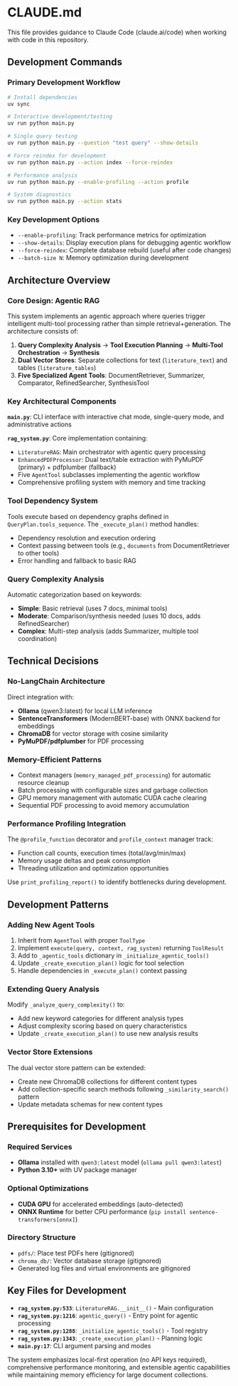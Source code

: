 # CLAUDE.md

This file provides guidance to Claude Code (claude.ai/code) when working with code in this repository.

## Development Commands

### Primary Development Workflow
```bash
# Install dependencies
uv sync

# Interactive development/testing
uv run python main.py

# Single query testing
uv run python main.py --question "test query" --show-details

# Force reindex for development
uv run python main.py --action index --force-reindex

# Performance analysis
uv run python main.py --enable-profiling --action profile

# System diagnostics
uv run python main.py --action stats
```

### Key Development Options
- `--enable-profiling`: Track performance metrics for optimization
- `--show-details`: Display execution plans for debugging agentic workflow
- `--force-reindex`: Complete database rebuild (useful after code changes)
- `--batch-size N`: Memory optimization during development

## Architecture Overview

### Core Design: Agentic RAG
This system implements an agentic approach where queries trigger intelligent multi-tool processing rather than simple retrieval+generation. The architecture consists of:

1. **Query Complexity Analysis** → **Tool Execution Planning** → **Multi-Tool Orchestration** → **Synthesis**
2. **Dual Vector Stores**: Separate collections for text (`literature_text`) and tables (`literature_tables`)
3. **Five Specialized Agent Tools**: DocumentRetriever, Summarizer, Comparator, RefinedSearcher, SynthesisTool

### Key Architectural Components

**`main.py`**: CLI interface with interactive chat mode, single-query mode, and administrative actions

**`rag_system.py`**: Core implementation containing:
- `LiteratureRAG`: Main orchestrator with agentic query processing
- `EnhancedPDFProcessor`: Dual text/table extraction with PyMuPDF (primary) + pdfplumber (fallback)
- Five `AgentTool` subclasses implementing the agentic workflow
- Comprehensive profiling system with memory and time tracking

### Tool Dependency System
Tools execute based on dependency graphs defined in `QueryPlan.tools_sequence`. The `_execute_plan()` method handles:
- Dependency resolution and execution ordering
- Context passing between tools (e.g., `documents` from DocumentRetriever to other tools)
- Error handling and fallback to basic RAG

### Query Complexity Analysis
Automatic categorization based on keywords:
- **Simple**: Basic retrieval (uses 7 docs, minimal tools)
- **Moderate**: Comparison/synthesis needed (uses 10 docs, adds RefinedSearcher)
- **Complex**: Multi-step analysis (adds Summarizer, multiple tool coordination)

## Technical Decisions

### No-LangChain Architecture
Direct integration with:
- **Ollama** (qwen3:latest) for local LLM inference
- **SentenceTransformers** (ModernBERT-base) with ONNX backend for embeddings
- **ChromaDB** for vector storage with cosine similarity
- **PyMuPDF/pdfplumber** for PDF processing

### Memory-Efficient Patterns
- Context managers (`memory_managed_pdf_processing`) for automatic resource cleanup
- Batch processing with configurable sizes and garbage collection
- GPU memory management with automatic CUDA cache clearing
- Sequential PDF processing to avoid memory accumulation

### Performance Profiling Integration
The `@profile_function` decorator and `profile_context` manager track:
- Function call counts, execution times (total/avg/min/max)
- Memory usage deltas and peak consumption
- Threading utilization and optimization opportunities

Use `print_profiling_report()` to identify bottlenecks during development.

## Development Patterns

### Adding New Agent Tools
1. Inherit from `AgentTool` with proper `ToolType`
2. Implement `execute(query, context, rag_system)` returning `ToolResult`
3. Add to `_agentic_tools` dictionary in `_initialize_agentic_tools()`
4. Update `_create_execution_plan()` logic for tool selection
5. Handle dependencies in `_execute_plan()` context passing

### Extending Query Analysis
Modify `_analyze_query_complexity()` to:
- Add new keyword categories for different analysis types
- Adjust complexity scoring based on query characteristics  
- Update `_create_execution_plan()` to use new analysis results

### Vector Store Extensions
The dual vector store pattern can be extended:
- Create new ChromaDB collections for different content types
- Add collection-specific search methods following `_similarity_search()` pattern
- Update metadata schemas for new content types

## Prerequisites for Development

### Required Services
- **Ollama** installed with `qwen3:latest` model (`ollama pull qwen3:latest`)
- **Python 3.10+** with UV package manager

### Optional Optimizations
- **CUDA GPU** for accelerated embeddings (auto-detected)
- **ONNX Runtime** for better CPU performance (`pip install sentence-transformers[onnx]`)

### Directory Structure
- `pdfs/`: Place test PDFs here (gitignored)
- `chroma_db/`: Vector database storage (gitignored)
- Generated log files and virtual environments are gitignored

## Key Files for Development

- **`rag_system.py:533`**: `LiteratureRAG.__init__()` - Main configuration
- **`rag_system.py:1216`**: `agentic_query()` - Entry point for agentic processing  
- **`rag_system.py:1288`**: `_initialize_agentic_tools()` - Tool registry
- **`rag_system.py:1343`**: `_create_execution_plan()` - Planning logic
- **`main.py:17`**: CLI argument parsing and modes

The system emphasizes local-first operation (no API keys required), comprehensive performance monitoring, and extensible agentic capabilities while maintaining memory efficiency for large document collections.